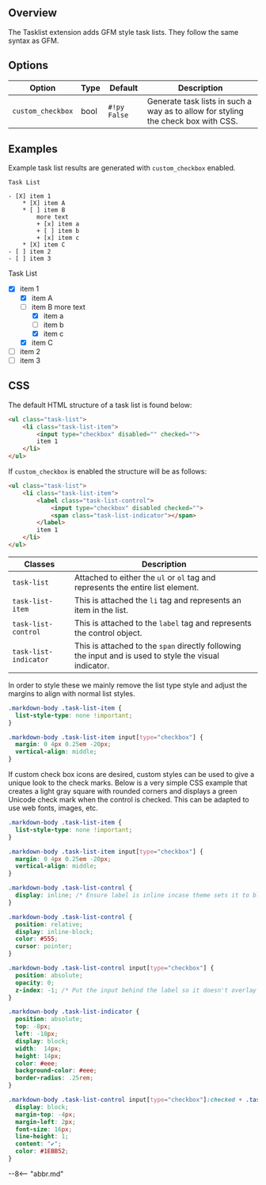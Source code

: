 ## Overview

The Tasklist extension adds GFM style task lists.  They follow the same syntax as GFM.

## Options

Option            | Type | Default      | Description
----------------- | ---- | ------------ | ------------
`custom_checkbox` | bool | `#!py False` | Generate task lists in such a way as to allow for styling the check box with CSS.

## Examples

Example task list results are generated with `custom_checkbox` enabled.

```
Task List

- [X] item 1
    * [X] item A
    * [ ] item B
        more text
        + [x] item a
        + [ ] item b
        + [x] item c
    * [X] item C
- [ ] item 2
- [ ] item 3
```

Task List

- [X] item 1
    * [X] item A
    * [ ] item B
        more text
        + [x] item a
        + [ ] item b
        + [x] item c
    * [X] item C
- [ ] item 2
- [ ] item 3

## CSS

The default HTML structure of a task list is found below:

```html
<ul class="task-list">
    <li class="task-list-item">
        <input type="checkbox" disabled="" checked="">
        item 1
    </li>
</ul>
```

If `custom_checkbox` is enabled the structure will be as follows:

```html
<ul class="task-list">
    <li class="task-list-item">
        <label class="task-list-control">
            <input type="checkbox" disabled checked="">
            <span class="task-list-indicator"></span>
        </label>
        item 1
    </li>
</ul>
```

Classes     | Description
----------- | ------------
`task-list`           | Attached to either the `ul` or `ol` tag and represents the entire list element.
`task-list-item`      | This is attached the `li` tag and represents an item in the list.
`task-list-control`   | This is attached to the `label` tag and represents the control object.
`task-list-indicator` | This is attached to the `span` directly following the input and is used to style the visual indicator.

In order to style these we mainly remove the list type style and adjust the margins to align with normal list styles.

```css
.markdown-body .task-list-item {
  list-style-type: none !important;
}

.markdown-body .task-list-item input[type="checkbox"] {
  margin: 0 4px 0.25em -20px;
  vertical-align: middle;
}
```

If custom check box icons are desired, custom styles can be used to give a unique look to the check marks.  Below is a very simple CSS example that creates a light gray square with rounded corners and displays a green Unicode check mark when the control is checked.  This can be adapted to use web fonts, images, etc.

```css
.markdown-body .task-list-item {
  list-style-type: none !important;
}

.markdown-body .task-list-item input[type="checkbox"] {
  margin: 0 4px 0.25em -20px;
  vertical-align: middle;
}

.markdown-body .task-list-control {
  display: inline; /* Ensure label is inline incase theme sets it to block.*/
}

.markdown-body .task-list-control {
  position: relative;
  display: inline-block;
  color: #555;
  cursor: pointer;
}

.markdown-body .task-list-control input[type="checkbox"] {
  position: absolute;
  opacity: 0;
  z-index: -1; /* Put the input behind the label so it doesn't overlay text */
}

.markdown-body .task-list-indicator {
  position: absolute;
  top: -8px;
  left: -18px;
  display: block;
  width:  14px;
  height: 14px;
  color: #eee;
  background-color: #eee;
  border-radius: .25rem;
}

.markdown-body .task-list-control input[type="checkbox"]:checked + .task-list-indicator::before {
  display: block;
  margin-top: -4px;
  margin-left: 2px;
  font-size: 16px;
  line-height: 1;
  content: "✔";
  color: #1EBB52;
}
```

--8<-- "abbr.md"
